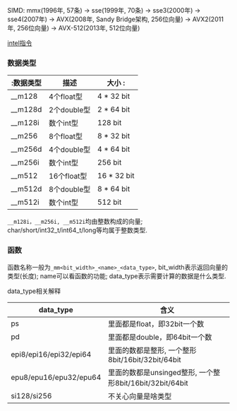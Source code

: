 SIMD: mmx(1996年, 57条) -> sse(1999年, 70条) -> sse3(2000年) -> sse4(2007年) -> AVX(2008年, Sandy Bridge架构, 256位向量) -> AVX2(2011年, 256位向量) -> AVX-512(2013年, 512位向量)

[intel指令](https://www.intel.com/content/www/us/en/docs/intrinsics-guide/index.htm)

### 数据类型

|:数据类型  |   描述 |       大小 :|
|---------|--------|-----------|
| __m128  | 4个float型  | 4 * 32 bit
| __m128d | 2个double型 | 2 * 64 bit
| __m128i | 数个int型    | 128 bit
| __m256  | 8个float型  | 8 * 32 bit
| __m256d | 4个double型 | 4 * 64 bit
| __m256i | 数个int型    | 256 bit
| __m512  | 16个float型  | 16 * 32 bit
| __m512d | 8个double型 | 8 * 64 bit
| __m512i | 数个int型    | 512 bit

`__m128i，__m256i, __m512i`均由整数构成的向量; char/short/int32_t/int64_t/long等均属于整数类型.


### 函数

函数名称一般为`_mm<bit_width>_<name>_<data_type>`, bit_width表示返回向量的类型(长度); name可以看函数的功能; data_type表示需要计算的数据是什么类型.

data_type相关解释

| data_type | 含义 |
|-----------|------|
| ps | 里面都是float，即32bit一个数 |
| pd | 里面都是double，即64bit一个数 |
| epi8/epi16/epi32/epi64 | 里面的数都是整形, 一个整形8bit/16bit/32bit/64bit
| epu8/epu16/epu32/epu64 | 里面的数都是unsinged整形, 一个整形8bit/16bit/32bit/64bit
| si128/si256 | 不关心向量是啥类型 
